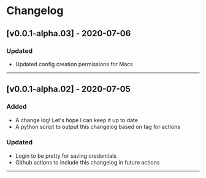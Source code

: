 # Changelog
## [v0.0.1-alpha.03] - 2020-07-06
### Updated
- Updated config creation permissions for Macs
---
## [v0.0.1-alpha.02] - 2020-07-05
### Added
- A change log! Let's hope I can keep it up to date
- A python script to output this changelog based on tag for actions
### Updated
- Login to be pretty for saving credentials
- Github actions to include this changelog in future actions
---
